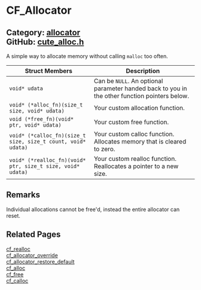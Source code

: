 [//]: # (This file is automatically generated by Cute Framework's docs parser.)
[//]: # (Do not edit this file by hand!)
[//]: # (See: https://github.com/RandyGaul/cute_framework/blob/master/samples/docs_parser.cpp)
[](../header.md ':include')

# CF_Allocator

Category: [allocator](/api_reference?id=allocator)  
GitHub: [cute_alloc.h](https://github.com/RandyGaul/cute_framework/blob/master/include/cute_alloc.h)  
---

A simple way to allocate memory without calling `malloc` too often.

Struct Members | Description
--- | ---
`void* udata` | Can be `NULL`. An optional parameter handed back to you in the other function pointers below.
`void* (*alloc_fn)(size_t size, void* udata)` | Your custom allocation function.
`void (*free_fn)(void* ptr, void* udata)` | Your custom free function.
`void* (*calloc_fn)(size_t size, size_t count, void* udata)` | Your custom calloc function. Allocates memory that is cleared to zero.
`void* (*realloc_fn)(void* ptr, size_t size, void* udata)` | Your custom realloc function. Reallocates a pointer to a new size.

## Remarks

Individual allocations cannot be free'd, instead the entire allocator can reset.

## Related Pages

[cf_realloc](/allocator/cf_realloc.md)  
[cf_allocator_override](/allocator/cf_allocator_override.md)  
[cf_allocator_restore_default](/allocator/cf_allocator_restore_default.md)  
[cf_alloc](/allocator/cf_alloc.md)  
[cf_free](/allocator/cf_free.md)  
[cf_calloc](/allocator/cf_calloc.md)  
